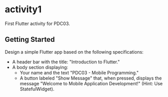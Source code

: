# activity1

First Flutter activity for PDC03.

## Getting Started

Design a simple Flutter app based on the following specifications:
- A header bar with the title: "Introduction to Flutter."
- A body section displaying:
    - Your name and the text "PDC03 - Mobile Programming."
    - A button labeled "Show Message" that, when pressed, displays the message "Welcome to Mobile Application Development!" (Hint: Use StatefulWidget).
